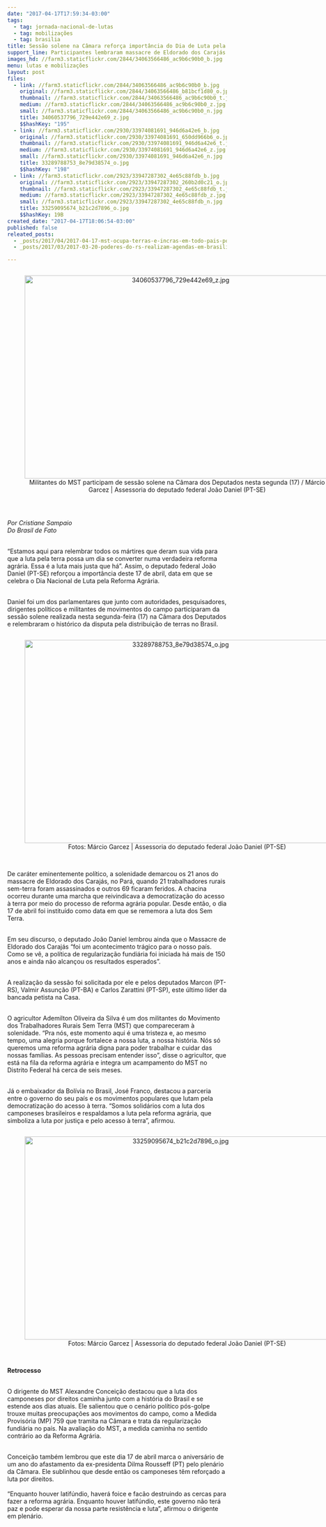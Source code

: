 ```yaml
---
date: "2017-04-17T17:59:34-03:00"
tags:
  - tag: jornada-nacional-de-lutas
  - tag: mobilizações
  - tag: brasilia
title: Sessão solene na Câmara reforça importância do Dia de Luta pela Reforma Agrária
support_line: Participantes lembraram massacre de Eldorado dos Carajás e retrocessos atuais como a MP da Regularização Fundiária
images_hd: //farm3.staticflickr.com/2844/34063566486_ac9b6c90b0_b.jpg
menu: lutas e mobilizações
layout: post
files:
  - link: //farm3.staticflickr.com/2844/34063566486_ac9b6c90b0_b.jpg
    original: //farm3.staticflickr.com/2844/34063566486_b81bcf1d80_o.jpg
    thumbnail: //farm3.staticflickr.com/2844/34063566486_ac9b6c90b0_t.jpg
    medium: //farm3.staticflickr.com/2844/34063566486_ac9b6c90b0_z.jpg
    small: //farm3.staticflickr.com/2844/34063566486_ac9b6c90b0_n.jpg
    title: 34060537796_729e442e69_z.jpg
    $$hashKey: "195"
  - link: //farm3.staticflickr.com/2930/33974081691_946d6a42e6_b.jpg
    original: //farm3.staticflickr.com/2930/33974081691_650dd966b6_o.jpg
    thumbnail: //farm3.staticflickr.com/2930/33974081691_946d6a42e6_t.jpg
    medium: //farm3.staticflickr.com/2930/33974081691_946d6a42e6_z.jpg
    small: //farm3.staticflickr.com/2930/33974081691_946d6a42e6_n.jpg
    title: 33289788753_8e79d38574_o.jpg
    $$hashKey: "198"
  - link: //farm3.staticflickr.com/2923/33947287302_4e65c88fdb_b.jpg
    original: //farm3.staticflickr.com/2923/33947287302_260b2d0c21_o.jpg
    thumbnail: //farm3.staticflickr.com/2923/33947287302_4e65c88fdb_t.jpg
    medium: //farm3.staticflickr.com/2923/33947287302_4e65c88fdb_z.jpg
    small: //farm3.staticflickr.com/2923/33947287302_4e65c88fdb_n.jpg
    title: 33259095674_b21c2d7896_o.jpg
    $$hashKey: 19B
created_date: "2017-04-17T18:06:54-03:00"
published: false
releated_posts:
  - _posts/2017/04/2017-04-17-mst-ocupa-terras-e-incras-em-todo-pais-por-retomada-da-reforma-agraria.md
  - _posts/2017/03/2017-03-20-poderes-do-rs-realizam-agendas-em-brasilia-em-defesa-da-compensacao-das-perdas-da-lei-kandir.md

---
```

<div style="text-align:center">
<figure class="image" style="display:inline-block"><img alt="34060537796_729e442e69_z.jpg" height="466" src="//farm3.staticflickr.com/2844/34063566486_ac9b6c90b0_b.jpg" width="700" />
<figcaption>Militantes do MST participam de sess&atilde;o solene na C&acirc;mara dos Deputados nesta segunda (17) / M&aacute;rcio Garcez | Assessoria do deputado federal Jo&atilde;o Daniel (PT-SE)</figcaption>
</figure>
</div>

<p>&nbsp;</p>

<p><em>Por Cristiane Sampaio<br />
Do Brasil de Fato&nbsp;</em></p>

<p><br />
&ldquo;Estamos aqui para relembrar todos os m&aacute;rtires que deram sua vida para que a luta pela terra possa um dia se converter numa verdadeira reforma agr&aacute;ria. Essa &eacute; a luta mais justa que h&aacute;&rdquo;. Assim, o deputado federal Jo&atilde;o Daniel (PT-SE) refor&ccedil;ou a import&acirc;ncia deste 17 de abril, data em que se celebra o Dia Nacional de Luta pela Reforma Agr&aacute;ria.</p>

<p><br />
Daniel foi um dos parlamentares que junto com autoridades, pesquisadores, dirigentes pol&iacute;ticos e militantes de movimentos do campo participaram da sess&atilde;o solene realizada nesta segunda-feira (17) na C&acirc;mara dos Deputados e relembraram o hist&oacute;rico da disputa pela distribui&ccedil;&atilde;o de terras no Brasil.</p>

<div style="text-align:center">
<figure class="image" style="display:inline-block"><img alt="33289788753_8e79d38574_o.jpg" height="466" src="//farm3.staticflickr.com/2930/33974081691_946d6a42e6_b.jpg" width="700" />
<figcaption>Fotos:&nbsp;M&aacute;rcio Garcez | Assessoria do deputado federal Jo&atilde;o Daniel (PT-SE)</figcaption>
</figure>
</div>

<p><br />
De car&aacute;ter eminentemente pol&iacute;tico, a solenidade demarcou os 21 anos do massacre de Eldorado dos Caraj&aacute;s, no Par&aacute;, quando 21 trabalhadores rurais sem-terra foram assassinados e outros 69 ficaram feridos. A chacina ocorreu durante uma marcha que reivindicava a democratiza&ccedil;&atilde;o do acesso &agrave; terra por meio do processo de reforma agr&aacute;ria popular. Desde ent&atilde;o, o dia 17 de abril foi institu&iacute;do como data em que se rememora a luta dos Sem Terra.</p>

<p><br />
Em seu discurso, o deputado Jo&atilde;o Daniel lembrou ainda que o Massacre de Eldorado dos Caraj&aacute;s &ldquo;foi um acontecimento tr&aacute;gico para o nosso pa&iacute;s. Como se v&ecirc;, a pol&iacute;tica de regulariza&ccedil;&atilde;o fundi&aacute;ria foi iniciada h&aacute; mais de 150 anos e ainda n&atilde;o alcan&ccedil;ou os resultados esperados&rdquo;.</p>

<p><br />
A realiza&ccedil;&atilde;o da sess&atilde;o foi solicitada por ele e pelos deputados Marcon (PT-RS), Valmir Assun&ccedil;&atilde;o (PT-BA) e Carlos Zarattini (PT-SP), este &uacute;ltimo l&iacute;der da bancada petista na Casa.</p>

<p><br />
O agricultor Ademilton Oliveira da Silva &eacute; um dos militantes do Movimento dos Trabalhadores Rurais Sem Terra (MST) que compareceram &agrave; solenidade. &ldquo;Pra n&oacute;s, este momento aqui &eacute; uma tristeza e, ao mesmo tempo, uma alegria porque fortalece a nossa luta, a nossa hist&oacute;ria. N&oacute;s s&oacute; queremos uma reforma agr&aacute;ria digna para poder trabalhar e cuidar das nossas fam&iacute;lias. As pessoas precisam entender isso&rdquo;, disse o agricultor, que est&aacute; na fila da reforma agr&aacute;ria e integra um acampamento do MST no Distrito Federal h&aacute; cerca de seis meses.</p>

<p><br />
J&aacute; o embaixador da Bol&iacute;via no Brasil, Jos&eacute; Franco, destacou a parceria entre o governo do seu pa&iacute;s e os movimentos populares que lutam pela democratiza&ccedil;&atilde;o do acesso &agrave; terra. &ldquo;Somos solid&aacute;rios com a luta dos camponeses brasileiros e respaldamos a luta pela reforma agr&aacute;ria, que simboliza a luta por justi&ccedil;a e pelo acesso &agrave; terra&rdquo;, afirmou.</p>

<div style="text-align:center">
<figure class="image" style="display:inline-block"><img alt="33259095674_b21c2d7896_o.jpg" height="466" src="//farm3.staticflickr.com/2923/33947287302_4e65c88fdb_b.jpg" width="700" />
<figcaption>Fotos:&nbsp;M&aacute;rcio Garcez | Assessoria do deputado federal Jo&atilde;o Daniel (PT-SE)</figcaption>
</figure>
</div>

<p><br />
<strong>Retrocesso</strong></p>

<p><br />
O dirigente do MST Alexandre Concei&ccedil;&atilde;o destacou que a luta dos camponeses por direitos caminha junto com a hist&oacute;ria do Brasil e se estende aos dias atuais. Ele salientou que o cen&aacute;rio pol&iacute;tico p&oacute;s-golpe trouxe muitas preocupa&ccedil;&otilde;es aos movimentos do campo, como a Medida Provis&oacute;ria (MP) 759 que tramita na C&acirc;mara e trata da regulariza&ccedil;&atilde;o fundi&aacute;ria no pa&iacute;s. Na avalia&ccedil;&atilde;o do MST, a medida caminha no sentido contr&aacute;rio ao da Reforma Agr&aacute;ria.</p>

<p><br />
Concei&ccedil;&atilde;o tamb&eacute;m lembrou que este dia 17 de abril marca o anivers&aacute;rio de um ano do afastamento da ex-presidenta Dilma Rousseff (PT) pelo plen&aacute;rio da C&acirc;mara. Ele sublinhou que desde ent&atilde;o os camponeses t&ecirc;m refor&ccedil;ado a luta por direitos.<br />
<br />
&ldquo;Enquanto houver latif&uacute;ndio, haver&aacute; foice e fac&atilde;o destruindo as cercas para fazer a reforma agr&aacute;ria. Enquanto houver latif&uacute;ndio, este governo n&atilde;o ter&aacute; paz e pode esperar da nossa parte resist&ecirc;ncia e luta&rdquo;, afirmou o dirigente em plen&aacute;rio.</p>

